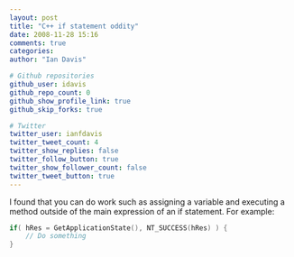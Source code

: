 ```yaml
---
layout: post
title: "C++ if statement oddity"
date: 2008-11-28 15:16
comments: true
categories: 
author: "Ian Davis"

# Github repositories
github_user: idavis
github_repo_count: 0
github_show_profile_link: true
github_skip_forks: true

# Twitter
twitter_user: ianfdavis
twitter_tweet_count: 4
twitter_show_replies: false
twitter_follow_button: true
twitter_show_follower_count: false
twitter_tweet_button: true
---
```

I found that you can do work such as assigning a variable and executing a method outside of the main expression of an if statement. For example:
``` c++
if( hRes = GetApplicationState(), NT_SUCCESS(hRes) ) {
    // Do something
}
```
